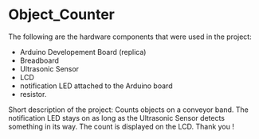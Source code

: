 # Object_Counter

The following are the hardware components that were used in the project:
- Arduino Developement Board (replica)
- Breadboard
- Ultrasonic Sensor
- LCD
- notification LED attached to the Arduino board
- resistor.

Short description of the project:
Counts objects on a conveyor band.
The notification LED stays on as long as the Ultrasonic Sensor detects something in its way.
The count is displayed on the LCD.
Thank you !

